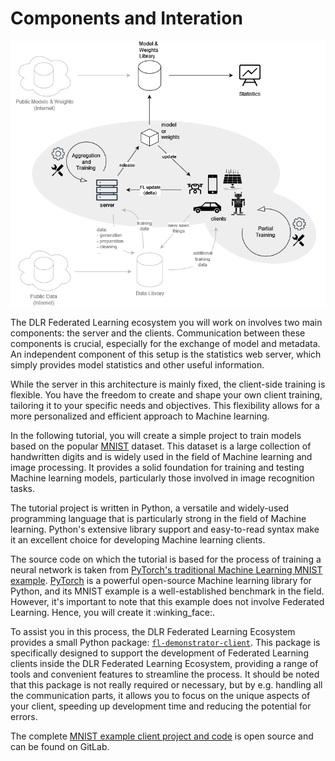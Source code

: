 # Components and Interation

![DLR Federated Learning Ecosystem](../assets/tutorial/ecosystem.drawio.png)

The DLR Federated Learning ecosystem you will work on involves two main components: the server and the clients.
Communication between these components is crucial, especially for the exchange of model and metadata.
An independent component of this setup is the statistics web server, which simply provides model statistics and other
useful information.

While the server in this architecture is mainly fixed, the client-side training is flexible.
You have the freedom to create and shape your own client training, tailoring it to your specific needs and objectives.
This flexibility allows for a more personalized and efficient approach to Machine learning.

In the following tutorial, you will create a simple project to train models based on the popular [MNIST][1] dataset.
This dataset is a large collection of handwritten digits and is widely used in the field of Machine learning and image
processing.
It provides a solid foundation for training and testing Machine learning models, particularly those involved in image
recognition tasks.

The tutorial project is written in Python, a versatile and widely-used programming language that is particularly strong
in the field of Machine learning.
Python's extensive library support and easy-to-read syntax make it an excellent choice for developing Machine learning
clients.

The source code on which the tutorial is based for the process of training a neural network is taken from
[PyTorch's traditional Machine Learning MNIST example][2].
[PyTorch][3] is a powerful open-source Machine learning library for Python, and its MNIST example is a well-established
benchmark in the field.
However, it's important to note that this example does not involve Federated Learning.
Hence, you will create it :winking_face:.

To assist you in this process, the DLR Federated Learning Ecosystem provides a small Python package:
[`fl-demonstrator-client`][4].
This package is specifically designed to support the development of Federated Learning clients inside the DLR Federated
Learning Ecosystem, providing a range of tools and convenient features to streamline the process.
It should be noted that this package is not really required or necessary, but by e.g. handling all the communication
parts, it allows you to focus on the unique aspects of your client, speeding up development time and reducing the
potential for errors.

The complete [MNIST example client project and code][5] is open source and can be found on GitLab.

[1]: http://yann.lecun.com/exdb/mnist
[2]: https://github.com/pytorch/examples/blob/55c663f9a50f79cb6a905c56d886343c555d34a9/mnist/main.py
[3]: https://pytorch.org
[4]: https://github.com/DLR-KI/fl-demonstrator-client
[5]: https://github.com/DLR-KI/fl-demonstrator-mnist
